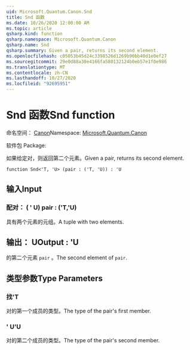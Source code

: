 ```yaml
---
uid: Microsoft.Quantum.Canon.Snd
title: Snd 函数
ms.date: 10/26/2020 12:00:00 AM
ms.topic: article
qsharp.kind: function
qsharp.namespace: Microsoft.Quantum.Canon
qsharp.name: Snd
qsharp.summary: Given a pair, returns its second element.
ms.openlocfilehash: c05053b45d24c3398526d1269b90bb40d1e0ef27
ms.sourcegitcommit: 29e0d88a30e4166fa580132124b0eb57e1f0e986
ms.translationtype: MT
ms.contentlocale: zh-CN
ms.lasthandoff: 10/27/2020
ms.locfileid: "92695951"
---
```

# <a name="snd-function"></a><span data-ttu-id="c9dae-102">Snd 函数</span><span class="sxs-lookup"><span data-stu-id="c9dae-102">Snd function</span></span>

<span data-ttu-id="c9dae-103">命名空间： [Canon](xref:Microsoft.Quantum.Canon)</span><span class="sxs-lookup"><span data-stu-id="c9dae-103">Namespace: [Microsoft.Quantum.Canon](xref:Microsoft.Quantum.Canon)</span></span>

<span data-ttu-id="c9dae-104">软件包 [](https://nuget.org/packages/)</span><span class="sxs-lookup"><span data-stu-id="c9dae-104">Package: [](https://nuget.org/packages/)</span></span>


<span data-ttu-id="c9dae-105">如果给定对，则返回第二个元素。</span><span class="sxs-lookup"><span data-stu-id="c9dae-105">Given a pair, returns its second element.</span></span>

```qsharp
function Snd<'T, 'U> (pair : ('T, 'U)) : 'U
```


## <a name="input"></a><span data-ttu-id="c9dae-106">输入</span><span class="sxs-lookup"><span data-stu-id="c9dae-106">Input</span></span>

### <a name="pair--tu"></a><span data-ttu-id="c9dae-107">配对： ( ' U) </span><span class="sxs-lookup"><span data-stu-id="c9dae-107">pair : ('T,'U)</span></span>

<span data-ttu-id="c9dae-108">具有两个元素的元组。</span><span class="sxs-lookup"><span data-stu-id="c9dae-108">A tuple with two elements.</span></span>



## <a name="output--u"></a><span data-ttu-id="c9dae-109">输出： U</span><span class="sxs-lookup"><span data-stu-id="c9dae-109">Output : 'U</span></span>

<span data-ttu-id="c9dae-110">的第二个元素 `pair` 。</span><span class="sxs-lookup"><span data-stu-id="c9dae-110">The second element of `pair`.</span></span>

## <a name="type-parameters"></a><span data-ttu-id="c9dae-111">类型参数</span><span class="sxs-lookup"><span data-stu-id="c9dae-111">Type Parameters</span></span>

### <a name="t"></a><span data-ttu-id="c9dae-112">找</span><span class="sxs-lookup"><span data-stu-id="c9dae-112">'T</span></span>

<span data-ttu-id="c9dae-113">对的第一个成员的类型。</span><span class="sxs-lookup"><span data-stu-id="c9dae-113">The type of the pair's first member.</span></span>
### <a name="u"></a><span data-ttu-id="c9dae-114">' U</span><span class="sxs-lookup"><span data-stu-id="c9dae-114">'U</span></span>

<span data-ttu-id="c9dae-115">对的第二个成员的类型。</span><span class="sxs-lookup"><span data-stu-id="c9dae-115">The type of the pair's second member.</span></span>